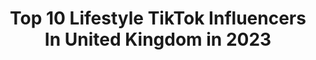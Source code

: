 ---
title: Top 10 Lifestyle TikTok Influencers In United Kingdom in 2023
description: >-
  Find top lifestyle TikTok influencers in United Kingdom in 2023. Most popular hashtags: #fyp #foryou #foryoupage #viral.
platform: TikTok
hits: 105
text_top: Analyze the best TikTok accounts on inBeat.
text_bottom: Our database aggregates 105 TikTok influencers like this in United Kingdom for you to collaborate.
profiles:
  - username: "lifestyle.maddy"
    fullname: >-
      maddy🤍
    bio: >-
      blm! GO FOLLOW MY INSTAGRAM! <3 biz- lifestyle.maddyy@gmail.com
    location: "United Kingdom"
    followers: 123400
    engagement: 2273
    commentsToLikes: 0.058750
    id: ckcv44if9opyg0j23k3p2peh0
    verified: false
    hashtags: "#summer, #morning, #uk, #fyp"
  - username: ".sunset.photography"
    fullname: >-
      ♡•Aesthetic•♡
    bio: >-
      ♡Collabs - open ♡ ∙GRWM• LIFESTYLE ∙ 🌴11.2k 🌴 <33 🛍🕊
    location: "United Kingdom"
    followers: 11200
    engagement: 3690
    commentsToLikes: 0.127803
    id: ckavsvi3a5go20j23d58vp9ws
    verified: false
    hashtags: "#dontflop, #skincare, #foryou, #viral"
  - username: "vsco.vidz.x"
    fullname: >-
      ✰ Vsco vibes ✰
    bio: >-
      250k?✰ initials | zodiacs | names | lifestyle☁️🦋💫🌊
    location: "United Kingdom"
    followers: 211500
    engagement: 2020
    commentsToLikes: 0.051625
    id: ckczwca7z6cxk0j235s4q75f2
    verified: false
    hashtags: "#postivevibes, #viral, #foryoupage, #foryou"
  - username: "evenangelsfall"
    fullname: >-
      Emma-Louise
    bio: >-
      Lifestyle blogger, just a small town girl, love a good lipsync... 🥂
    location: "United Kingdom"
    followers: 17200
    engagement: 1174
    commentsToLikes: 0.068075
    id: ckb9abj70vbqg0j239xyix3tr
    verified: false
    hashtags: "#happyhalloween2020, #halloween2020, #americanhorrorstoryedits, #friendstvshow"
  - username: "2mountains2"
    fullname: >-
      Mᴏᴜɴᴛᴀɪɴs
    bio: >-
      🦕 54.4k 🦕 aesthetic - lifestyle - grwm
    location: "United Kingdom"
    followers: 54400
    engagement: 2743
    commentsToLikes: 0.035684
    id: ckbfi3p47dtt40j231ip1hjau
    verified: false
    hashtags: "#trending, #foryou, #aestheticvsreality, #trend"
  - username: "hellosammylou"
    fullname: >-
      Sammy 🌻
    bio: >-
      (◍•ᴗ•◍)❤ Fashion ♡ Lifestyle ♡ ACNH Check out my social links below ↷
    location: "United Kingdom"
    followers: 12900
    engagement: 1867
    commentsToLikes: 0.031696
    id: ck8ordbadbnhg0j7804tncixi
    verified: false
    hashtags: "#duet, #kawaiiaesthetic, #acnh, #animalcrossing"
  - username: "hellolizziebee"
    fullname: >-
      Lizzie Bee | Gyaru Fashion
    bio: >-
      ♡ gyaru lifestyle + advice ♡ I'm on YouTube + insta at hellolizziebee ♡
    location: "United Kingdom"
    followers: 4246
    engagement: 1671
    commentsToLikes: 0.038848
    id: ck9euzdg4fwnk0j78b6j8u7cv
    verified: false
    hashtags: "#japanesefashion, #tiktokfashion, #gaijingyaru, #kawaiifashion"
  - username: "skinnydiplondon"
    fullname: >-
      skinnydiplondon
    bio: >-
      Lifestyle brand like no other. Designed in London 💕
    location: "United Kingdom"
    followers: 27800
    engagement: 1982
    commentsToLikes: 0.023842
    id: ckavl8u9quiov0j23bge9dzqi
    verified: true
    hashtags: "#bts, #viral, #fyp, #skinnydiplondon"
  - username: "simplyabudhabi"
    fullname: >-
      simplyabudhabi
    bio: >-
      Luxury Lifestyle & News Platform For AbuDhabi & The World www.simplyabudhabi.com
    location: "United Kingdom"
    followers: 7117
    engagement: 267
    commentsToLikes: 0.080299
    id: ck9euzpswfz2i0j78xv7rngwl
    verified: false
    hashtags: "#inabudhabi, #f1, #dubai, #luxury"
  - username: "luxuryliving"
    fullname: >-
      The Luxury Living
    bio: >-
      The luxury lifestyle platform 📽 All original content 🤭
    location: "United Kingdom"
    followers: 372500
    engagement: 808
    commentsToLikes: 0.014466
    id: ckan17dh4u2xm0i78asnhe819
    verified: false
    hashtags: "#luxuryliving, #carsoftiktok, #foryou, #penthouse"
---
